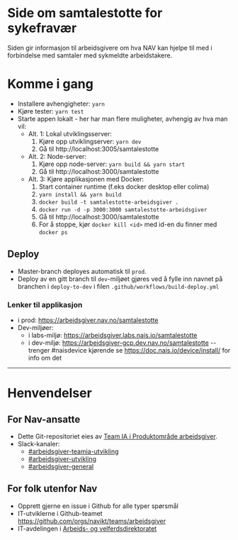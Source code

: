 # Side om samtalestotte for  sykefravær

Siden gir informasjon til arbeidsgivere om hva NAV kan hjelpe til med i forbindelse med samtaler med sykmeldte arbeidstakere.


# Komme i gang

- Installere avhengigheter: `yarn`
- Kjøre tester: `yarn test`
- Starte appen lokalt - her har man flere muligheter, avhengig av hva man vil:
  - Alt. 1: Lokal utviklingsserver:
    1. Kjøre opp utviklingserver: `yarn dev`
    2. Gå til http://localhost:3005/samtalestotte
  - Alt. 2: Node-server:
      1. Kjøre opp node-server: `yarn build && yarn start`
      2. Gå til http://localhost:3000/samtalestotte
  - Alt. 3: Kjøre applikasjonen med Docker:
    1. Start container runtime (f.eks docker desktop eller colima)
    2. `yarn install && yarn build`
    3. `docker build -t samtalestotte-arbeidsgiver .`
    4. `docker run -d -p 3000:3000 samtalestotte-arbeidsgiver`
    5. Gå til http://localhost:3000/samtalestotte
    6. For å stoppe, kjør `docker kill <id>` med id-en du finner med `docker ps`

## Deploy

- Master-branch deployes automatisk til `prod`.
- Deploy av en gitt branch til `dev`-miljøet gjøres ved å fylle inn navnet på branchen
  i `deploy-to-dev` i filen `.github/workflows/build-deploy.yml`

### Lenker til applikasjon

- i prod: https://arbeidsgiver.nav.no/samtalestotte
- Dev-miljøer:
  - i labs-miljø: https://arbeidsgiver.labs.nais.io/samtalestotte
  - i dev-miljø: https://arbeidsgiver-gcp.dev.nav.no/samtalestotte -- trenger #naisdevice kjørende
    se https://doc.nais.io/device/install/ for info om det

---

# Henvendelser

## For Nav-ansatte
* Dette Git-repositoriet eies av [Team IA i Produktområde arbeidsgiver](https://navno.sharepoint.com/sites/intranett-prosjekter-og-utvikling/SitePages/Produktomr%C3%A5de-arbeidsgiver.aspx).
* Slack-kanaler:
  * [#arbeidsgiver-teamia-utvikling](https://nav-it.slack.com/archives/C016KJA7CFK)
  * [#arbeidsgiver-utvikling](https://nav-it.slack.com/archives/CD4MES6BB)
  * [#arbeidsgiver-general](https://nav-it.slack.com/archives/CCM649PDH)

## For folk utenfor Nav
* Opprett gjerne en issue i Github for alle typer spørsmål
* IT-utviklerne i Github-teamet https://github.com/orgs/navikt/teams/arbeidsgiver
* IT-avdelingen i [Arbeids- og velferdsdirektoratet](https://www.nav.no/no/NAV+og+samfunn/Kontakt+NAV/Relatert+informasjon/arbeids-og-velferdsdirektoratet-kontorinformasjon)
